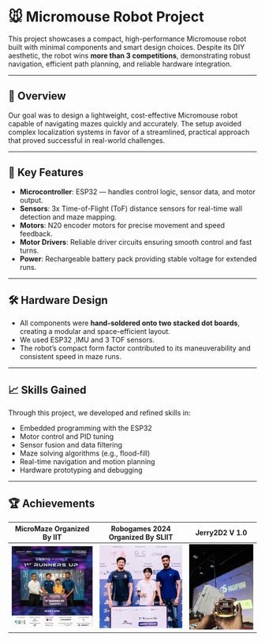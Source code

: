 # 🐭 Micromouse Robot Project

This project showcases a compact, high-performance Micromouse robot built with minimal components and smart design choices. Despite its DIY aesthetic, the robot wins **more than 3 competitions**, demonstrating robust navigation, efficient path planning, and reliable hardware integration.

---

## 🚀 Overview

Our goal was to design a lightweight, cost-effective Micromouse robot capable of navigating mazes quickly and accurately. The setup avoided complex localization systems in favor of a streamlined, practical approach that proved successful in real-world challenges.

---

## 🧠 Key Features

- **Microcontroller**: ESP32 — handles control logic, sensor data, and motor output.
- **Sensors**: 3x Time-of-Flight (ToF) distance sensors for real-time wall detection and maze mapping.
- **Motors**: N20 encoder motors for precise movement and speed feedback.
- **Motor Drivers**: Reliable driver circuits ensuring smooth control and fast turns.
- **Power**: Rechargeable battery pack providing stable voltage for extended runs.

---

## 🛠️ Hardware Design

- All components were **hand-soldered onto two stacked dot boards**, creating a modular and space-efficient layout.
- We used ESP32 ,IMU and 3 TOF sensors.
- The robot’s compact form factor contributed to its maneuverability and consistent speed in maze runs.

---

## 📈 Skills Gained

Through this project, we developed and refined skills in:
- Embedded programming with the ESP32
- Motor control and PID tuning
- Sensor fusion and data filtering
- Maze solving algorithms (e.g., flood-fill)
- Real-time navigation and motion planning
- Hardware prototyping and debugging

---

## 🏆 Achievements





| MicroMaze Organized By IIT| Robogames 2024 Organized By SLIIT |Jerry2D2 V 1.0 |
|------------------------|------------------------|------------------------|
| ![Victory 1](./Assets/micromaze.jpg) | ![Victory 2](./Assets/robogames.jpg) |![Victory 2](./Assets/bot.jpg) |



